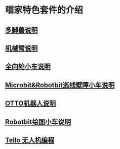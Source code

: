 # 喵家特色套件的介绍
## [多脚兽说明](/duojiaoshou.md)
## [机械臂说明](/机械臂.md)
## [全向轮小车说明](/quanxiang.md)
## [Microbit&Robotbit巡线壁障小车说明](/Robotbit巡线避障.md)
## [OTTO机器人说明](/otto.md)
## [Robotbit绘图小车说明](/Robotbit绘图.md)
## [Tello 无人机编程](/Tello.md)
